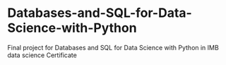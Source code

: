# Databases-and-SQL-for-Data-Science-with-Python
Final project for Databases and SQL for Data Science with Python in IMB data science Certificate
